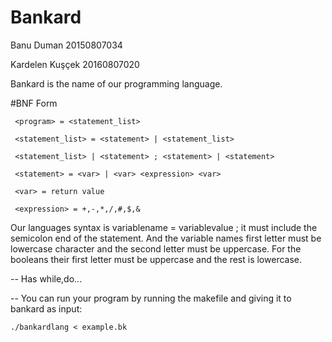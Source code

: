 # Bankard

Banu Duman 20150807034

Kardelen Kuşçek 20160807020


Bankard is the name of our programming language.



#BNF Form

     <program> = <statement_list>
    
     <statement_list> = <statement> | <statement_list>
     
     <statement_list> | <statement> ; <statement> | <statement>
     
     <statement> = <var> | <var> <expression> <var> 
     
     <var> = return value
     
     <expression> = +,-,*,/,#,$,&
     
     
Our languages syntax is variablename = variablevalue ; it must include the semicolon end of the statement.
And the variable names first letter must be lowercase character and the second letter must be uppercase.
For the booleans their first letter must be uppercase and the rest is lowercase.

-- Has while,do...


-- You can run your program by running the makefile and giving it to bankard as input:

    ./bankardlang < example.bk
